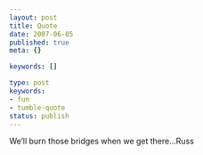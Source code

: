 ```yaml
---
layout: post
title: Quote
date: 2007-06-05
published: true
meta: {}

keywords: []

type: post
keywords:
- fun
- tumble-quote
status: publish
---
```

<!-- blockquote  -->We&#8217;ll burn those bridges when we get there&#8230;<!-- endblockquote  -->Russ
